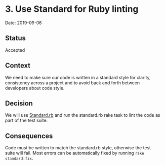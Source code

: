 # 3. Use Standard for Ruby linting

Date: 2019-09-06

## Status

Accepted

## Context

We need to make sure our code is written in a standard style for clarity, consistency across a project and to avoid back and forth between developers about code style.

## Decision

We will use [Standard.rb](https://github.com/testdouble/standard) and run the standard.rb rake task to lint the code as part of the test suite.

## Consequences

Code must be written to match the standard.rb style, otherwise the test suite will fail. Most errors can be automatically fixed by running `rake standard:fix`.
